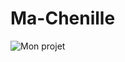 # Ma-Chenille

![Mon projet](https://image.noelshack.com/fichiers/2019/04/6/1548520138-chenille.png)